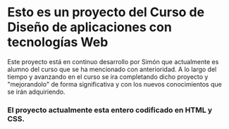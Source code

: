 # Esto es un proyecto del Curso de Diseño de aplicaciones con tecnologías Web
Este proyecto está en continuo desarrollo por Simón que actualmente es alumno del curso que se ha mencionado con anterioridad. A lo largo del tiempo y avanzando en el curso se ira completando dicho proyecto y "mejorandolo" de forma significativa y con los nuevos conocimientos que se irán adquiriendo.
### El proyecto actualmente esta entero codificado en HTML y CSS.
